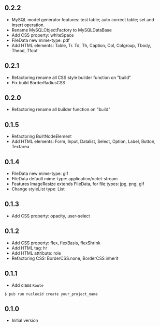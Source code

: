 ## 0.2.2

- MySQL model generator features: test table; auto correct table; set and insert operation.
- Rename MySQLObjectFactory to MySQLDataBase
- Add CSS property: whiteSpace
- FileData new mime-type: pdf
- Add HTML elements: Table, Tr. Td, Th, Caption, Col, Colgroup, Tbody, Thead, Tfoot

## 0.2.1

- Refactoring rename all CSS style builder function on "build"
- Fix build BorderRadiusCSS

## 0.2.0

- Refactoring rename all builder function on "build"

## 0.1.5

- Refactoring BuiltNodeElement
- Add HTML elements: Form, Input, Datalist, Select, Option, Label, Button, Textarea

## 0.1.4

- FileData new mime-type: gif
- FileData default mime-type: application/octet-stream
- Features ImageResize extends FileData, for file types: jpg, png, gif
- Change styleList type: List<StyleCSS>

## 0.1.3

- Add CSS property: opacity, user-select

## 0.1.2

- Add CSS property: flex, flexBasis, flexShrink
- Add HTML tag: hr
- Add HTML attribute: role
- Refactoring CSS: BorderCSS.none, BorderCSS.inherit

## 0.1.1

- Add class `Route`
```
$ pub run nucleoid create your_project_name
```

## 0.1.0

- Initial version
